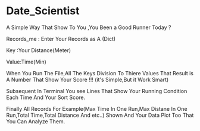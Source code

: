 # Date_Scientist
A Simple Way That Show To You ,You Been a Good Runner Today ?

Records_me : Enter Your Records as A (Dict)

Key  :Your Distance(Meter)

Value:Time(Min)



When You Run The File,All The Keys Division To Thiere Values That Result is A Number That Show Your Score !!! (it's Simple,But it Work Smart)

Subsequent In Terminal You see Lines That Show Your Running Condition Each Time And Your Sort Score.

Finally All Records For Example(Max Time In One Run,Max Distane In One Run,Total Time,Total Distance And etc..) Shown  And  Your Data Plot Too That You Can Analyze Them.
